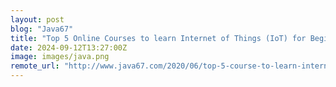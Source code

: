 ```yaml
---
layout: post
blog: "Java67"
title: "Top 5 Online Courses to learn Internet of Things (IoT) for Beginners on Udemy in 2024 - Best of Lot"
date: 2024-09-12T13:27:00Z
image: images/java.png
remote_url: "http://www.java67.com/2020/06/top-5-course-to-learn-internet-of-things-IoT.html"
---
```


